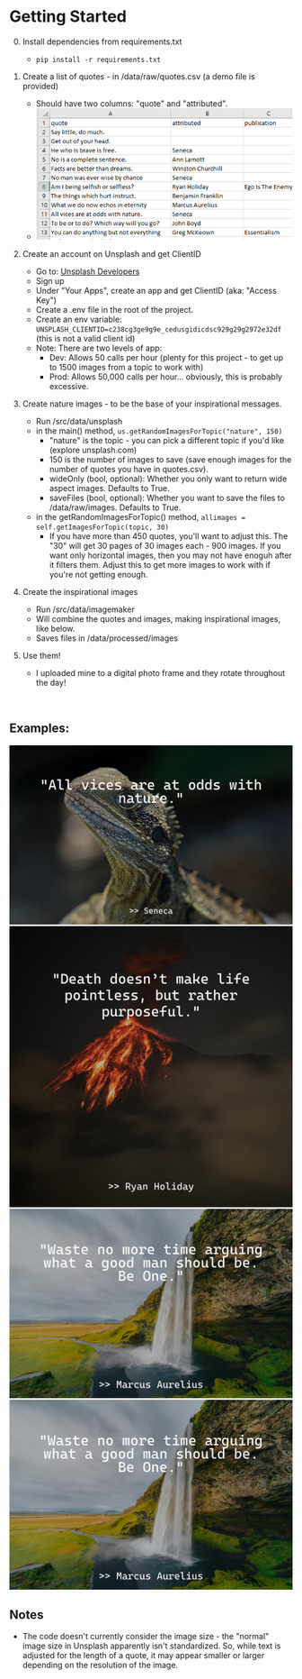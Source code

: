 # Getting Started
0. Install dependencies from requirements.txt
    - `pip install -r requirements.txt`
1. Create a list of quotes - in /data/raw/quotes.csv (a demo file is provided)
    - Should have two columns: "quote" and "attributed".
    - <img src="./readme-images/quotes-data.PNG">

2. Create an account on Unsplash and get ClientID
    - Go to: [Unsplash Developers](https://unsplash.com/developers)
    - Sign up
    - Under "Your Apps", create an app and get ClientID (aka: "Access Key")
    - Create a .env file in the root of the project.
    - Create an env variable: `UNSPLASH_CLIENTID=c238cg3ge9g9e_cedusgidicdsc929g29g2972e32df` (this is not a valid client id)
    - Note: There are two levels of app:
        - Dev: Allows 50 calls per hour (plenty for this project - to get up to 1500 images from a topic to work with)
        - Prod: Allows 50,000 calls per hour... obviously, this is probably excessive.

3. Create nature images - to be the base of your inspirational messages.
    - Run /src/data/unsplash
    - in the main() method, `us.getRandomImagesForTopic("nature", 150)`
        - "nature" is the topic - you can pick a different topic if you'd like (explore unsplash.com)
        - 150 is the number of images to save (save enough images for the number of quotes you have in quotes.csv). 
        - wideOnly (bool, optional): Whether you only want to return wide aspect images. Defaults to True.
        - saveFiles (bool, optional): Whether you want to save the files to /data/raw/images. Defaults to True.
    - in the getRandomImagesForTopic() method, `allimages = self.getImagesForTopic(topic, 30)`
        - If you have more than 450 quotes, you'll want to adjust this. The "30" will get 30 pages of 30 images each - 900 images. If you want only horizontal images, then you may not have enoguh after it filters them. Adjust this to get more images to work with if you're not getting enough.

4. Create the inspirational images
    - Run /src/data/imagemaker
    - Will combine the quotes and images, making inspirational images, like below. 
    - Saves files in /data/processed/images

5. Use them!
    - I uploaded mine to a digital photo frame and they rotate throughout the day!
<br>

## Examples:
<img src="./readme-images/_7pntVTqEoo.jpg">
<img src="./readme-images/0YG1nfI77T4.jpg">
<img src="./readme-images/9Nn21mIKP1w.jpg">
<img src="./readme-images/9Nn21mIKP1w.jpg">


## Notes
- The code doesn't currently consider the image size - the "normal" image size in Unsplash apparently isn't standardized. So, while text is adjusted for the length of a quote, it may appear smaller or larger depending on the resolution of the image. 